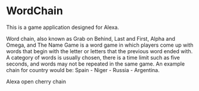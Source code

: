 # WordChain

This is a game application designed for Alexa.

Word chain, also known as Grab on Behind, Last and First, Alpha and Omega, and The Name Game is a word game in which players come up with words that begin with the letter or letters that the previous word ended with. A category of words is usually chosen, there is a time limit such as five seconds, and words may not be repeated in the same game. An example chain for country would be: Spain - Niger - Russia - Argentina.

Alexa open cherry chain